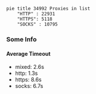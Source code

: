 
```mermaid
pie title 34992 Proxies in list
    "HTTP" : 22931
    "HTTPS": 5118
    "SOCKS" : 10795
```

### Some Info
#### Average Timeout

- mixed: 2.6s
- http: 1.3s
- https: 8.6s
- socks: 6.7s